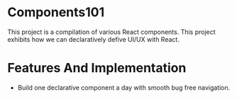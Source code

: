 # Components101

This project is a compilation of various React components.
This project exhibits how we can declaratively defive UI/UX with React.

# Features And Implementation 

* Build one declarative component a day with smooth bug free navigation. 



